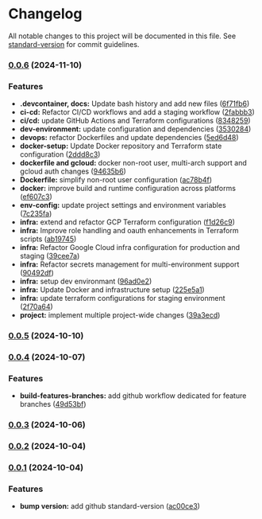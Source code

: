 # Changelog

All notable changes to this project will be documented in this file. See [standard-version](https://github.com/conventional-changelog/standard-version) for commit guidelines.

### [0.0.6](https://github.com/7d4b9/refactored-winner/compare/v0.0.5...v0.0.6) (2024-11-10)


### Features

* **.devcontainer, docs:** Update bash history and add new files ([6f71fb6](https://github.com/7d4b9/refactored-winner/commit/6f71fb6956995eba1c1b0b053951806986c2a67e))
* **ci-cd:** Refactor CI/CD workflows and add a staging workflow ([2fabbb3](https://github.com/7d4b9/refactored-winner/commit/2fabbb3b94cd8f1749cc852b3cdff0c7ff1d9acb))
* **ci/cd:** update GitHub Actions and Terraform configurations ([8348259](https://github.com/7d4b9/refactored-winner/commit/83482594a7b1617d223f3dc36c018ad933a0b40d))
* **dev-environment:** update configuration and dependencies ([3530284](https://github.com/7d4b9/refactored-winner/commit/3530284747725ae6328ce68a7ee41254b5548ed8))
* **devops:** refactor Dockerfiles and update dependencies ([5ed6d48](https://github.com/7d4b9/refactored-winner/commit/5ed6d489f107bff7da1b2d6078c0fb9627ec50ad))
* **docker-setup:** Update Docker repository and Terraform state configuration ([2ddd8c3](https://github.com/7d4b9/refactored-winner/commit/2ddd8c35b8696d7eb202398dce162707b2db7171))
* **dockerfile and gcloud:** docker non-root user, multi-arch support and gcloud auth changes ([94635b6](https://github.com/7d4b9/refactored-winner/commit/94635b6b8c470c41b3455359a88ebd8b6c97b0e4))
* **Dockerfile:** simplify non-root user configuration ([ac78b4f](https://github.com/7d4b9/refactored-winner/commit/ac78b4fb76390daed0e42f2b99fc7212cce6bdc0))
* **docker:** improve build and runtime configuration across platforms ([ef607c3](https://github.com/7d4b9/refactored-winner/commit/ef607c3ec15f4b5bfd8efb387dc62cfda20b1d67))
* **env-config:** update project settings and environment variables ([7c235fa](https://github.com/7d4b9/refactored-winner/commit/7c235faa756241e23f293420971bb67435301277))
* **infra:** extend and refactor GCP Terraform configuration ([f1d26c9](https://github.com/7d4b9/refactored-winner/commit/f1d26c96c062afe47b674df652c3da1d80f1b6ba))
* **infra:** Improve role handling and oauth enhancements in Terraform scripts ([ab19745](https://github.com/7d4b9/refactored-winner/commit/ab19745490d0f388d210da9d872a86cd68edf507))
* **infra:** Refactor Google Cloud infra configuration for production and staging ([39cee7a](https://github.com/7d4b9/refactored-winner/commit/39cee7a8458645f2c1310066758a9400808b97cb))
* **infra:** Refactor secrets management for multi-environment support ([90492df](https://github.com/7d4b9/refactored-winner/commit/90492df765d4cd544eaa541b6c5cb655f9f2ef22))
* **infra:** setup dev environmant ([96ad0e2](https://github.com/7d4b9/refactored-winner/commit/96ad0e2220dbfce017304ee6fdad38924c37a5cd))
* **infra:** Update Docker and infrastructure setup ([225e5a1](https://github.com/7d4b9/refactored-winner/commit/225e5a1356961f9cdcbf48a684e44ef727bc27e9))
* **infra:** update terraform configurations for staging environment ([2f70a64](https://github.com/7d4b9/refactored-winner/commit/2f70a6403823254759e42aace016a99b93821310))
* **project:** implement multiple project-wide changes ([39a3ecd](https://github.com/7d4b9/refactored-winner/commit/39a3ecdcad682cd3c1a89bc5f6c4a772e573f773))

### [0.0.5](https://github.com/7d4b9/refactored-winner/compare/v0.0.4...v0.0.5) (2024-10-10)

### [0.0.4](https://github.com/7d4b9/refactored-winner/compare/v0.0.3...v0.0.4) (2024-10-07)


### Features

* **build-features-branches:** add github workflow dedicated for feature branches ([49d53bf](https://github.com/7d4b9/refactored-winner/commit/49d53bff04fb76b1bbec686e1036724753e0c88d))

### [0.0.3](https://github.com/7d4b9/refactored-winner/compare/v0.0.2...v0.0.3) (2024-10-06)

### [0.0.2](https://github.com/7d4b9/refactored-winner/compare/v0.0.1...v0.0.2) (2024-10-04)

### [0.0.1](https://github.com/7d4b9/refactored-winner/compare/v0.0.0...v0.0.1) (2024-10-04)


### Features

* **bump version:** add github standard-version ([ac00ce3](https://github.com/7d4b9/refactored-winner/commit/ac00ce35a289d17c41d58c1ac7ccd580fbb4bf68))
